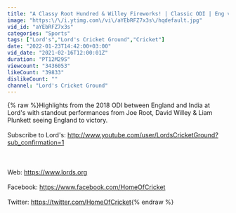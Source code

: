 ```yaml
---
title: "A Classy Root Hundred & Willey Fireworks! | Classic ODI | Eng v India 2018 | Lord's"
image: "https:\/\/i.ytimg.com\/vi\/aYEbRFZ7x3s\/hqdefault.jpg"
vid_id: "aYEbRFZ7x3s"
categories: "Sports"
tags: ["Lord's","Lord's Cricket Ground","Cricket"]
date: "2022-01-23T14:42:00+03:00"
vid_date: "2021-02-16T12:00:01Z"
duration: "PT12M29S"
viewcount: "3436053"
likeCount: "39833"
dislikeCount: ""
channel: "Lord's Cricket Ground"
---
```

{% raw %}Highlights from the 2018 ODI between England and India at Lord's with standout performances from Joe Root, David Willey &amp; Liam Plunkett seeing England to victory.<br /><br />Subscribe to Lord's: <a rel="nofollow" target="blank" href="http://www.youtube.com/user/LordsCricketGround?sub_confirmation=1">http://www.youtube.com/user/LordsCricketGround?sub_confirmation=1</a><br /><br /><br /><br />Web: <a rel="nofollow" target="blank" href="https://www.lords.org">https://www.lords.org</a><br /><br />Facebook: <a rel="nofollow" target="blank" href="https://www.facebook.com/HomeOfCricket">https://www.facebook.com/HomeOfCricket</a><br /><br />Twitter: <a rel="nofollow" target="blank" href="https://twitter.com/HomeOfCricket">https://twitter.com/HomeOfCricket</a>{% endraw %}
